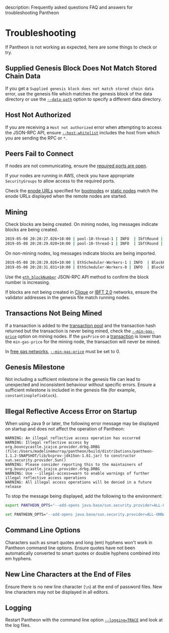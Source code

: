 description: Frequently asked questions FAQ and answers for troubleshooting Pantheon
<!--- END of page meta data -->

# Troubleshooting

If Pantheon is not working as expected, here are some things to check or try. 

## Supplied Genesis Block Does Not Match Stored Chain Data 

If you get a `Supplied genesis block does not match stored chain data` error, use the genesis file which matches the genesis block 
of the data directory or use the [`--data-path`](../Reference/Pantheon-CLI-Syntax.md#data-path) option to specify a different data directory. 

## Host Not Authorized 

If you are receiving a `Host not authorized` error when attempting to access the JSON-RPC API, ensure [`--host-whitelist`](../Reference/Pantheon-CLI-Syntax.md#host-whitelist)
includes the host from which you are sending the RPC or `*`. 

## Peers Fail to Connect

If nodes are not communicating, ensure the [required ports are open](https://docs.pantheon.pegasys.tech/en/stable/Configuring-Pantheon/Networking/Configuring-Ports/). 

If your nodes are running in AWS, check you have appropriate `SecurityGroups` to allow access to the required ports.

Check the [enode URLs](../Configuring-Pantheon/Node-Keys.md#enode-url) specified for [bootnodes](../Configuring-Pantheon/Networking/Bootnodes.md)
or [static nodes](../Configuring-Pantheon/Networking/Managing-Peers.md#static-nodes) match the enode URLs 
displayed when the remote nodes are started.

## Mining

Check blocks are being created. On mining nodes, log messages indicate blocks are being created. 

```bash
2019-05-08 20:28:27.026+10:00 | pool-10-thread-1 | INFO  | IbftRound | Importing block to chain. round=ConsensusRoundIdentifier{Sequence=660, Round=0}, hash=0x759afaba4e923d89175d850ceca4b8ef81f7d9c727b0b0b8e714b624a4b8e8cc
2019-05-08 20:28:29.020+10:00 | pool-10-thread-1 | INFO  | IbftRound | Importing block to chain. round=ConsensusRoundIdentifier{Sequence=661, Round=0}, hash=0x5443e504256765f06b3cebfbee82276a034ebcc8d685b7c3d1a6010fd4acfa14
```
 
On non-mining nodes, log messages indicate blocks are being imported. 

```bash
2019-05-08 20:28:29.026+10:00 | EthScheduler-Workers-1 | INFO  | BlockPropagationManager | Imported #661 / 0 tx / 0 om / 0 (0.0%) gas / (0x5443e504256765f06b3cebfbee82276a034ebcc8d685b7c3d1a6010fd4acfa14) in 0.000s.
2019-05-08 20:28:31.031+10:00 | EthScheduler-Workers-0 | INFO  | BlockPropagationManager | Imported #662 / 0 tx / 0 om / 0 (0.0%) gas / (0x0ead4e20123d3f1433d8dec894fcce386da4049819b24b309963ce7a8a0fcf03) in 0.000s.
``` 

Use the [`eth_blockNumber`](../Reference/Pantheon-API-Methods.md#eth_blocknumber) JSON-RPC API method to confirm the 
block number is increasing. 

If blocks are not being created in [Clique](../Consensus-Protocols/Clique.md#extra-data) or [IBFT 2.0](../Consensus-Protocols/IBFT.md#extra-data) networks, 
ensure the validator addresses in the genesis file match running nodes. 
 
## Transactions Not Being Mined 

If a transaction is added to the [transaction pool](../Using-Pantheon/Transactions/Transaction-Pool.md) 
and the transaction hash returned but the transaction is never being mined, check the [`--min-gas-price`](../Reference/Pantheon-CLI-Syntax.md#min-gas-price)
option on mining nodes. If the `gasPrice` on a [transaction](../Using-Pantheon/Transactions/Transactions.md) 
is lower than the `min-gas-price` for the mining node, the transaction will never be mined. 

In [free gas networks](../Configuring-Pantheon/FreeGas.md), [`--min-gas-price`](../Reference/Pantheon-CLI-Syntax.md#min-gas-price) must be set to 0. 

## Genesis Milestone 

Not including a sufficient milestone in the genesis file can lead to unexpected and inconsistent behaviour without
specific errors. Ensure a sufficient milestone is included in the genesis file (for example, `constantinoplefixblock`). 

## Illegal Reflective Access Error on Startup

When using Java 9 or later, the following error message may be displayed on startup and does not affect the operation of Pantheon: 

```
WARNING: An illegal reflective access operation has occurred
WARNING: Illegal reflective access by org.bouncycastle.jcajce.provider.drbg.DRBG (file:/Users/madelinemurray/pantheon/build/distributions/pantheon-1.1.2-SNAPSHOT/lib/bcprov-jdk15on-1.61.jar) to constructor sun.security.provider.Sun()
WARNING: Please consider reporting this to the maintainers of org.bouncycastle.jcajce.provider.drbg.DRBG
WARNING: Use --illegal-access=warn to enable warnings of further illegal reflective access operations
WARNING: All illegal access operations will be denied in a future release
```

To stop the message being displayed, add the following to the environment: 

```bash tab="Linux / Mac OS"
export PANTHEON_OPTS="--add-opens java.base/sun.security.provider=ALL-UNNAMED"
```
    
```bash tab="Windows"
set PANTHEON_OPTS="--add-opens java.base/sun.security.provider=ALL-UNNAMED"
```

## Command Line Options

Characters such as smart quotes and long (em) hyphens won't work in Pantheon command line options. Ensure quotes have
not been automatically converted to smart quotes or double hyphens combined into em hyphens.

## New Line Characters at the End of Files

Ensure there is no new line character (`\n`) at the end of password files. New line characters may not 
be displayed in all editors. 

## Logging 

Restart Pantheon with the command line option [`--logging=TRACE`](../Reference/Pantheon-CLI-Syntax.md#logging) and look at the log files. 
